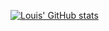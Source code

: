 [![Louis' GitHub stats](https://github-readme-stats.vercel.app/api?username=lpahlavi&show_icons=true&rank_icon=github)](https://github.com/anuraghazra/github-readme-stats)

<!--
**lpahlavi/lpahlavi** is a ✨ _special_ ✨ repository because its `README.md` (this file) appears on your GitHub profile.

Here are some ideas to get you started:

- 🔭 I’m currently working on ...
- 🌱 I’m currently learning ...
- 👯 I’m looking to collaborate on ...
- 🤔 I’m looking for help with ...
- 💬 Ask me about ...
- 📫 How to reach me: ...
- 😄 Pronouns: ...
- ⚡ Fun fact: ...
-->
